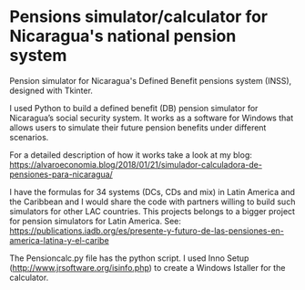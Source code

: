 # Pensions simulator/calculator for Nicaragua's national pension system
Pension simulator for Nicaragua's Defined Benefit pensions system (INSS), designed with Tkinter. 

I used Python to build a defined benefit (DB) pension simulator for Nicaragua’s social security system. It works as a software for Windows that allows users to simulate their future pension benefits under different scenarios. 

For a detailed description of how it works take a look at my blog:
https://alvaroeconomia.blog/2018/01/21/simulador-calculadora-de-pensiones-para-nicaragua/

I have the formulas for 34 systems (DCs, CDs and mix) in Latin America and the Caribbean and I would share the code with partners willing to build such simulators for other LAC countries. This projects belongs to a bigger project for pension simulators for Latin America. See:
https://publications.iadb.org/es/presente-y-futuro-de-las-pensiones-en-america-latina-y-el-caribe

The Pensioncalc.py file has the python script. I used Inno Setup (http://www.jrsoftware.org/isinfo.php) to create a Windows Istaller for the calculator.
